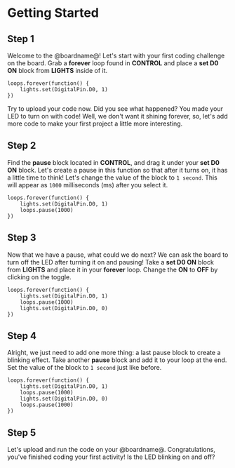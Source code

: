 # Getting Started

## Step 1

Welcome to the @boardname@! Let's start with your first coding challenge on the board. Grab a **forever** loop found in **CONTROL** and place a **set D0 ON** block from **LIGHTS** inside of it.

```blocks
loops.forever(function() {
    lights.set(DigitalPin.D0, 1)
})
```

Try to upload your code now. Did you see what happened?
You made your LED to turn on with code!
Well, we don't want it shining forever, so, let's add more code to make your first project a little more interesting.

## Step 2

Find the **pause** block located in **CONTROL**, and drag it under your **set D0 ON** block. Let's create a pause in this function so that after it turns on, it has a little time to think! Let's change the value of the block to ``1 second``. This will appear as ``1000`` milliseconds (ms) after you select it.

```blocks
loops.forever(function() {
    lights.set(DigitalPin.D0, 1)
    loops.pause(1000)
})
```

## Step 3

Now that we have a pause, what could we do next? We can ask the board to turn off the LED after turning it on and pausing! Take a **set D0 ON** block from **LIGHTS** and place it in your **forever** loop. Change the **ON** to **OFF** by clicking on the toggle.

```blocks
loops.forever(function() {
    lights.set(DigitalPin.D0, 1)
    loops.pause(1000)
    lights.set(DigitalPin.D0, 0)
})
```

## Step 4

Alright, we just need to add one more thing: a last pause block to create a blinking effect. Take another **pause** block and add it to your loop at the end. Set the value of the block to ``1 second`` just like before.

```blocks
loops.forever(function() {
    lights.set(DigitalPin.D0, 1)
    loops.pause(1000)
    lights.set(DigitalPin.D0, 0)
    loops.pause(1000)
})
```

## Step 5

Let's upload and run the code on your @boardname@. Congratulations, you've finished coding your first activity! Is the LED blinking on and off?